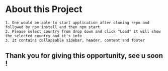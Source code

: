 # About this Project
    1. One would be able to start application after cloning repo and followed by npm install and then npm start
    2. Please select country from drop down and click "Load" it will show the selected country and it's info
    3. It contains collapsable sidebar, header, content and footer

## Thank you for giving this opportunity, see u soon !